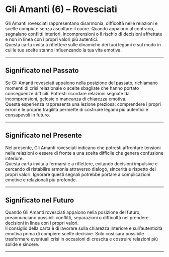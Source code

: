 # Gli Amanti (6) – Rovesciati

Gli Amanti rovesciati rappresentano disarmonia, difficoltà nelle relazioni e scelte compiute senza ascoltare il cuore. Quando appaiono al contrario, segnalano conflitti interiori, incomprensioni o il rischio di decisioni affrettate e non in linea con i propri valori più autentici.  
Questa carta invita a riflettere sulle dinamiche dei tuoi legami e sul modo in cui le tue scelte stanno influenzando la tua vita emotiva.

---

## Significato nel Passato  
Se Gli Amanti rovesciati appaiono nella posizione del passato, richiamano momenti di crisi relazionale o scelte sbagliate che hanno portato conseguenze difficili. Potresti ricordare relazioni segnate da incomprensioni, gelosie o mancanza di chiarezza emotiva.  
Questa esperienza rappresenta una lezione preziosa: comprendere i propri errori e le proprie fragilità permette di costruire legami più autentici e consapevoli in futuro.

---

## Significato nel Presente  
Nel presente, Gli Amanti rovesciati indicano che potresti affrontare tensioni nelle relazioni o essere di fronte a una scelta difficile che genera confusione interiore.  
Questa carta invita a fermarsi e a riflettere, evitando decisioni impulsive e cercando di ristabilire armonia attraverso dialogo, sincerità e rispetto dei propri valori. Ignorare questi segnali potrebbe portare a complicazioni emotive e relazionali più profonde.

---

## Significato nel Futuro  
Quando Gli Amanti rovesciati appaiono nella posizione del futuro, preannunciano possibili conflitti, separazioni o difficoltà nel prendere decisioni in linea con i propri valori.  
Il consiglio della carta è di lavorare sulla chiarezza interiore e sull’autenticità emotiva prima di compiere scelte decisive. Solo così sarà possibile trasformare eventuali crisi in occasioni di crescita e costruire relazioni più solide e sincere.

---
